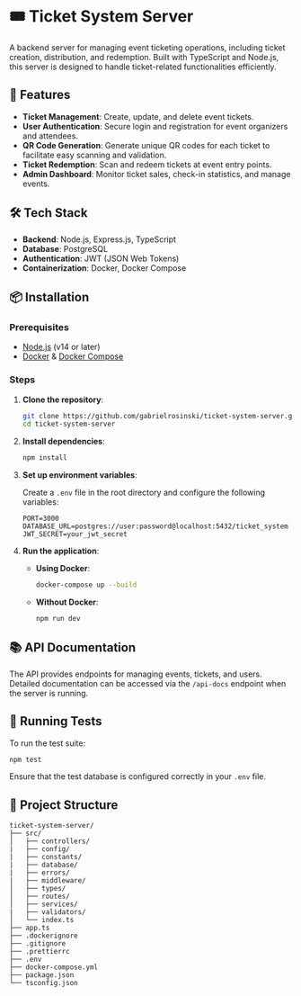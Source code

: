 # 🎟️ Ticket System Server

A backend server for managing event ticketing operations, including ticket creation, distribution, and redemption.
Built with TypeScript and Node.js, this server is designed to handle ticket-related functionalities efficiently.

## 🚀 Features

- **Ticket Management**: Create, update, and delete event tickets.
- **User Authentication**: Secure login and registration for event organizers and attendees.
- **QR Code Generation**: Generate unique QR codes for each ticket to facilitate easy scanning and validation.
- **Ticket Redemption**: Scan and redeem tickets at event entry points.
- **Admin Dashboard**: Monitor ticket sales, check-in statistics, and manage events.

## 🛠️ Tech Stack

- **Backend**: Node.js, Express.js, TypeScript
- **Database**: PostgreSQL
- **Authentication**: JWT (JSON Web Tokens)
- **Containerization**: Docker, Docker Compose

## 📦 Installation

### Prerequisites

- [Node.js](https://nodejs.org/) (v14 or later)
- [Docker](https://www.docker.com/) & [Docker Compose](https://docs.docker.com/compose/)

### Steps

1. **Clone the repository**:

   ```bash
   git clone https://github.com/gabrielrosinski/ticket-system-server.git
   cd ticket-system-server
   ```

2. **Install dependencies**:

   ```bash
   npm install
   ```

3. **Set up environment variables**:

   Create a `.env` file in the root directory and configure the following variables:

   ```env
   PORT=3000
   DATABASE_URL=postgres://user:password@localhost:5432/ticket_system
   JWT_SECRET=your_jwt_secret
   ```

4. **Run the application**:

   - **Using Docker**:

     ```bash
     docker-compose up --build
     ```

   - **Without Docker**:

     ```bash
     npm run dev
     ```

## 📚 API Documentation

The API provides endpoints for managing events, tickets, and users.
Detailed documentation can be accessed via the `/api-docs` endpoint when the server is running.

## 🧪 Running Tests

To run the test suite:

```bash
npm test
```

Ensure that the test database is configured correctly in your `.env` file.

## 📁 Project Structure

```plaintext
ticket-system-server/
├── src/
│   ├── controllers/
|   ├── config/
|   ├── constants/
|   ├── database/
|   ├── errors/
|   ├── middleware/
│   ├── types/
│   ├── routes/
│   ├── services/
|   ├── validators/
│   └── index.ts
├── app.ts
├── .dockerignore
├── .gitignore
├── .prettierrc
├── .env
├── docker-compose.yml
├── package.json
└── tsconfig.json
```
